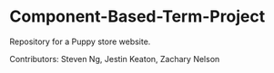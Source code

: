 Component-Based-Term-Project
============================

Repository for a Puppy store website.

Contributors: Steven Ng, Jestin Keaton, Zachary Nelson
